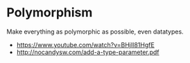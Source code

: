 # Polymorphism

Make everything as polymorphic as possible, even datatypes.

* https://www.youtube.com/watch?v=BHjIl81HgfE
* http://nocandysw.com/add-a-type-parameter.pdf
